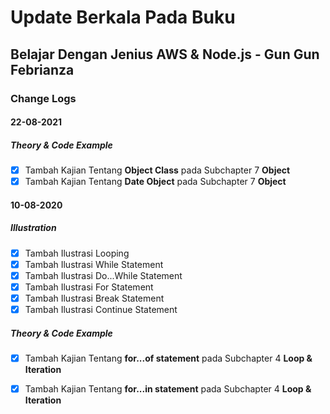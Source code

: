 # Update Berkala Pada Buku

## Belajar Dengan Jenius AWS & Node.js - Gun Gun Febrianza

### Change Logs

#### 22-08-2021

##### Theory & Code Example

- [x] Tambah Kajian Tentang **Object Class** pada Subchapter 7 **Object**
- [x] Tambah Kajian Tentang **Date Object** pada Subchapter 7 **Object**

#### 10-08-2020

##### Illustration

- [x] Tambah Ilustrasi Looping
- [x] Tambah Ilustrasi While Statement
- [x] Tambah Ilustrasi Do...While Statement
- [x] Tambah Ilustrasi For Statement
- [x] Tambah Ilustrasi Break Statement
- [x] Tambah Ilustrasi Continue Statement

##### Theory & Code Example

- [x] Tambah Kajian Tentang **for...of statement** pada Subchapter 4 **Loop & Iteration**
- [x] Tambah Kajian Tentang **for...in statement** pada Subchapter 4 **Loop & Iteration**

